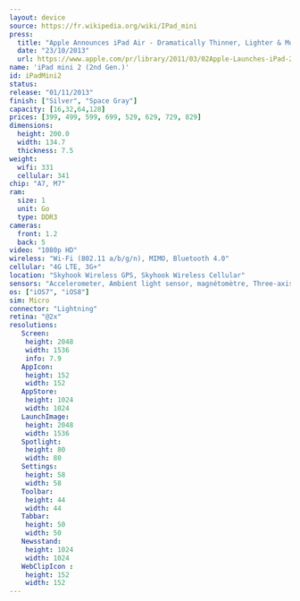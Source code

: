 ```yaml
---
layout: device
source: https://fr.wikipedia.org/wiki/IPad_mini
press:
  title: "Apple Announces iPad Air - Dramatically Thinner, Lighter & More Powerful iPad"
  date: "23/10/2013"
  url: https://www.apple.com/pr/library/2011/03/02Apple-Launches-iPad-2.html
name: 'iPad mini 2 (2nd Gen.)'
id: iPadMini2
status:
release: "01/11/2013"
finish: ["Silver", "Space Gray"]
capacity: [16,32,64,128]
prices: [399, 499, 599, 699, 529, 629, 729, 829]
dimensions:
  height: 200.0
  width: 134.7
  thickness: 7.5
weight:
  wifi: 331
  cellular: 341
chip: "A7, M7"
ram:
  size: 1
  unit: Go
  type: DDR3
cameras:
  front: 1.2
  back: 5
video: "1080p HD"
wireless: "Wi-Fi (802.11 a/b/g/n), MIMO, Bluetooth 4.0"
cellular: "4G LTE, 3G+"
location: "Skyhook Wireless GPS, Skyhook Wireless Cellular"
sensors: "Accelerometer, Ambient light sensor, magnétomètre, Three-axis gyro"
os: ["iOS7", "iOS8"]
sim: Micro
connector: "Lightning"
retina: "@2x"
resolutions:
   Screen:
    height: 2048
    width: 1536
    info: 7.9
   AppIcon:
    height: 152
    width: 152
   AppStore:
    height: 1024
    width: 1024
   LaunchImage:
    height: 2048
    width: 1536
   Spotlight:
    height: 80
    width: 80
   Settings:
    height: 58
    width: 58
   Toolbar:
    height: 44
    width: 44
   Tabbar:
    height: 50
    width: 50
   Newsstand:
    height: 1024
    width: 1024
   WebClipIcon :
    height: 152
    width: 152
---
```

